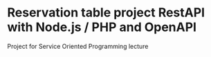 # Reservation table project RestAPI with Node.js / PHP and OpenAPI
Project for Service Oriented Programming lecture
